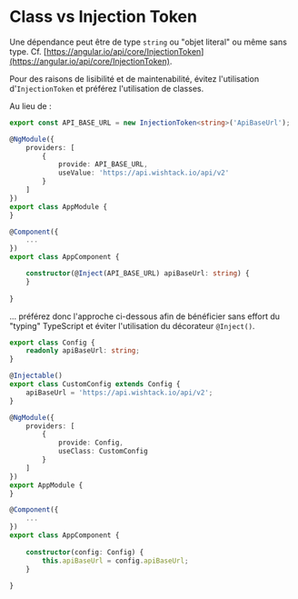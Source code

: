 # Class vs Injection Token

Une dépendance peut être de type `string` ou "objet literal" ou même sans type. Cf. [https://angular.io/api/core/InjectionToken](https://angular.io/api/core/InjectionToken).


Pour des raisons de lisibilité et de maintenabilité, évitez l'utilisation d'`InjectionToken` et préférez l'utilisation de classes.


Au lieu de :

```typescript
export const API_BASE_URL = new InjectionToken<string>('ApiBaseUrl');

@NgModule({
    providers: [
        {
            provide: API_BASE_URL,
            useValue: 'https://api.wishtack.io/api/v2'
        }
    ]
})
export class AppModule {
}

@Component({
    ...
})
export class AppComponent {

    constructor(@Inject(API_BASE_URL) apiBaseUrl: string) {
    }
    
}
```

... préférez donc l'approche ci-dessous afin de bénéficier sans effort du "typing" TypeScript et éviter l'utilisation du décorateur `@Inject()`.

```typescript
export class Config {
    readonly apiBaseUrl: string;    
}

@Injectable()
export class CustomConfig extends Config {
    apiBaseUrl = 'https://api.wishtack.io/api/v2';
}

@NgModule({
    providers: [
        {
            provide: Config,
            useClass: CustomConfig
        }
    ]
})
export AppModule {
}

@Component({
    ...
})
export class AppComponent {
​
    constructor(config: Config) {
        this.apiBaseUrl = config.apiBaseUrl;
    }
    
}
```




